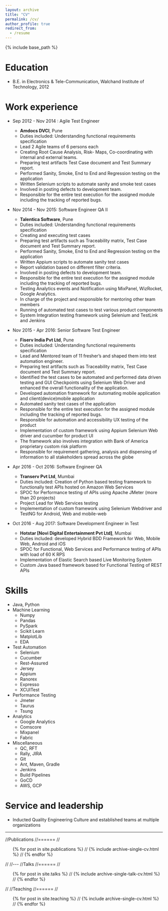 ```yaml
---
layout: archive
title: "CV"
permalink: /cv/
author_profile: true
redirect_from:
  - /resume
---
```


{% include base_path %}

Education
======
* B.E. in Electronics & Tele-Communication, Walchand Institute of Technology, 2012

Work experience
======
*  Sep 2012 - Nov 2014 : Agile Test Engineer
    * **Amdocs DVCI**, Pune
    * Duties included: Understanding functional requirements specification
    * Lead 2 Agile teams of 6 persons each
    * Creating Root Cause Analysis, Risk- Maps, Co-coordinating with internal and external teams.
    * Preparing test artifacts Test Case document and Test Summary report.
    * Performed Sanity, Smoke, End to End and Regression testing on the application
    * Written Selenium scripts to automate sanity and smoke test cases
    * Involved in posting defects to development team.
    * Responsible for the entire test execution for the assigned module including the tracking of reported bugs.

* Nov 2014 - Nov 2015: Software Engineer QA II
  * **Talentica Software**, Pune
  * Duties included: Understanding functional requirements specification
  * Creating and executing test cases
  *	Preparing test artifacts such as Traceability matrix, Test Case document and Test Summary report.
  * Performed Sanity, Smoke, End to End and Regression testing on the application
  * Written Appium scripts to automate sanity test cases
  * Report validation based on different filter criteria.
  * Involved in posting defects to development team.
  * Responsible for the entire test execution for the assigned module including the tracking of reported bugs.
  * Testing Analytics events and Notification using MixPanel, WizRocket, Google Analytics.
  * In charge of the project and responsible for mentoring other team members
  * Running of automated test cases to test various product components
  * System Integration testing framework using Selenium and TestLink and Jenkins 
                     
  
* Nov 2015 - Apr 2016: Senior Software Test Engineer
  * **Fiserv India Pvt Ltd**, Pune
  * Duties included: Understanding functional requirements specification
  * Lead and Mentored team of 11 fresher’s and shaped them into test automation engineer.
  *  Preparing test artifacts such as Traceability matrix, Test Case document and Test Summary report.
  * Identified the test cases to be automated and performed data driven testing and GUI Checkpoints using Selenium Web Driver and enhanced the overall functionality of the application.
  * Developed automation framework for automating mobile application and client(device)mobile application
  * Automated sanity test cases of the application
  * Responsible for the entire test execution for the assigned module including the tracking of reported bugs.                
  * Responsible for automation and accessibility UX testing of the product
  * Implementation of custom framework using Appium Selenium Web driver and cucumber for product UI
  * The framework also involves integration with Bank of America proprietary custom risk platform 
  * Responsible for requirement gathering, analysis and dispensing of information to all stakeholders spread across the globe
  
* Apr 2016 - Oct 2016: Software Engineer QA
  * **Transerv Pvt Ltd**, Mumbai
  * Duties included: Creation of Python based testing framework to functionally test APIs hosted on Amazon Web Services
  * SPOC for Performance testing of APIs using Apache JMeter (more than 20 projects)
  * Project Lead for Web Services testing
  * Implementation of custom framework using Selenium Webdriver and TestNG for Android, Web and mobile-web
  
* Oct 2016 - Aug 2017: Software Development Engineer in Test 
  * **Hotstar [Novi Digital Entertainment Pvt Ltd]**, Mumbai
  * Duties included: developed Hybrid BDD Framework for Web, Mobile Web, Android and iOS
  * SPOC for Functional, Web Services and Performance testing of APIs with load of 60 K RPS
  * Implementation of Elastic Search based Live Monitoring System
  * Custom Java based framework based for Functional Testing of REST APIs
    
Skills
======
* Java, Python
* Machine Learning
  * Numpy
  * Pandas
  * PySpark
  * Scikit Learn
  * MatplotLib
  * EDA
* Test Automation
  * Selenium
  * Cucumber
  * Rest-Assured
  * Jersey
  * Appium
  * Ranorex
  * Expresso
  * XCUITest
* Performance Testing
  * Jmeter
  * Taurus
  * Tsung
* Analytics
  * Google Analytics
  * Comscore
  * Mixpanel
  * Fabric 
* Miscellaneous
  * QC, RFT
  * Rally, JIRA
  * Git
  * Ant, Maven, Gradle
  * Jenkins
  * Build Pipelines
  * GoCD
  * AWS, GCP

Service and leadership
======
* Inducted Quality Engineering Culture and established teams at multiple organizations
---
//Publications
//======
//  <ul>{% for post in site.publications %}
//    {% include archive-single-cv.html %}
//  {% endfor %}</ul>
//
//---
//Talks
//======
//  <ul>{% for post in site.talks %}
//    {% include archive-single-talk-cv.html %}
//  {% endfor %}</ul>
//
//Teaching
//======
//  <ul>{% for post in site.teaching %}
//    {% include archive-single-cv.html %}
//  {% endfor %}</ul>
